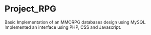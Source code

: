 # Project_RPG
Basic Implementation of an MMORPG databases design using MySQL. Implemented an interface using PHP, CSS and Javascript.
